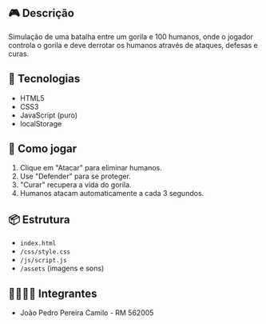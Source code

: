 ## 🎮 Descrição
Simulação de uma batalha entre um gorila e 100 humanos, onde o jogador controla o gorila e deve derrotar os humanos através de ataques, defesas e curas.

## 🚀 Tecnologias
- HTML5
- CSS3
- JavaScript (puro)
- localStorage

## 📝 Como jogar
1. Clique em "Atacar" para eliminar humanos.
2. Use "Defender" para se proteger.
3. "Curar" recupera a vida do gorila.
4. Humanos atacam automaticamente a cada 3 segundos.

## 📦 Estrutura
- `index.html`
- `/css/style.css`
- `/js/script.js`
- `/assets` (imagens e sons)

## 👨‍👩‍👧‍👦 Integrantes
- João Pedro Pereira Camilo - RM 562005
